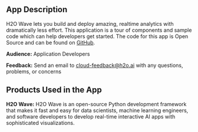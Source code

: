 ## App Description

H2O Wave lets you build and deploy amazing, realtime analytics with dramatically less effort. This application is a tour of components and sample code which can help developers get started. The code for this app is Open Source and can be found on [GitHub](https://github.com/h2oai/wave/tree/main/py/examples).

**Audience:** Application Developers

**Feedback:** Send an email to <cloud-feedback@h2o.ai> with any questions, problems, or concerns

## Products Used in the App

**H2O Wave:** H2O Wave is an open-source Python development framework that makes it fast and easy for data scientists, machine learning engineers, and software developers to develop real-time interactive AI apps with sophisticated visualizations.
